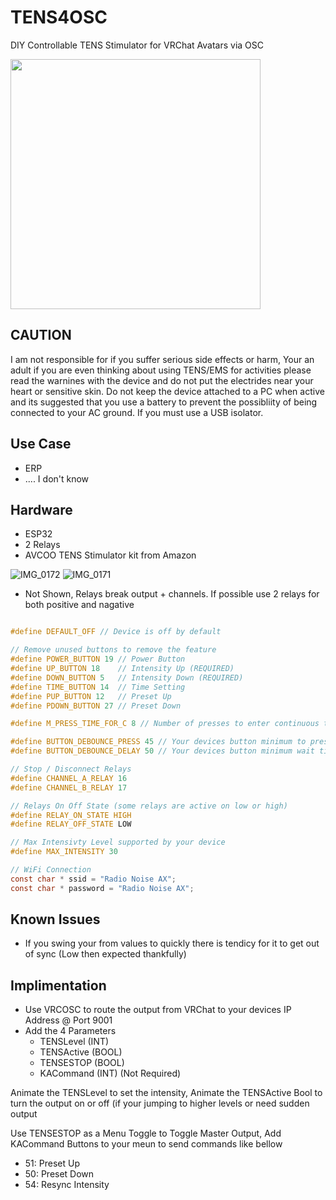 # TENS4OSC
DIY Controllable TENS Stimulator for VRChat Avatars via OSC

<img src="https://github.com/UiharuKazari2008/TENS4OSC/assets/15165770/eae91475-7a30-4f0c-b10a-061e04670fee" height=400px/>

## CAUTION
I am not responsible for if you suffer serious side effects or harm, Your an adult if you are even thinking about using TENS/EMS for activities please read the warnines with the device and do not put the electrides near your heart or sensitive skin. Do not keep the device attached to a PC when active and its suggested that you use a battery to prevent the possibliity of being connected to your AC ground. If you must use a USB isolator.

## Use Case
- ERP
- .... I don't know

## Hardware
- ESP32
- 2 Relays
- AVCOO TENS Stimulator kit from Amazon

![IMG_0172](https://github.com/UiharuKazari2008/TENS4OSC/assets/15165770/dcdab399-0a0b-4a91-86e4-317cf9ab32da)
![IMG_0171](https://github.com/UiharuKazari2008/TENS4OSC/assets/15165770/56e6868c-d0cc-4681-bcf2-6c88fa22e7c4)

* Not Shown, Relays break output + channels. If possible use 2 relays for both positive and nagative

```c

#define DEFAULT_OFF // Device is off by default

// Remove unused buttons to remove the feature
#define POWER_BUTTON 19 // Power Button
#define UP_BUTTON 18    // Intensity Up (REQUIRED)
#define DOWN_BUTTON 5   // Intensity Down (REQUIRED)
#define TIME_BUTTON 14  // Time Setting
#define PUP_BUTTON 12   // Preset Up
#define PDOWN_BUTTON 27 // Preset Down

#define M_PRESS_TIME_FOR_C 8 // Number of presses to enter continuous timer

#define BUTTON_DEBOUNCE_PRESS 45 // Your devices button minimum to press buttonin ms for its debouncer
#define BUTTON_DEBOUNCE_DELAY 50 // Your devices button minimum wait time in ms for its debouncer

// Stop / Disconnect Relays
#define CHANNEL_A_RELAY 16
#define CHANNEL_B_RELAY 17

// Relays On Off State (some relays are active on low or high)
#define RELAY_ON_STATE HIGH
#define RELAY_OFF_STATE LOW

// Max Intensivty Level supported by your device
#define MAX_INTENSITY 30

// WiFi Connection
const char * ssid = "Radio Noise AX";
const char * password = "Radio Noise AX";
```

## Known Issues
* If you swing your from values to quickly there is tendicy for it to get out of sync (Low then expected thankfully)

## Implimentation
* Use VRCOSC to route the output from VRChat to your devices IP Address @ Port 9001
* Add the 4 Parameters
  * TENSLevel (INT)
  * TENSActive (BOOL)
  * TENSESTOP (BOOL)
  * KACommand (INT) (Not Required)

Animate the TENSLevel to set the intensity, Animate the TENSActive Bool to turn the output on or off (if your jumping to higher levels or need sudden output

Use TENSESTOP as a Menu Toggle to Toggle Master Output, Add KACommand Buttons to your meun to send commands like bellow
* 51: Preset Up
* 50: Preset Down
* 54: Resync Intensity
